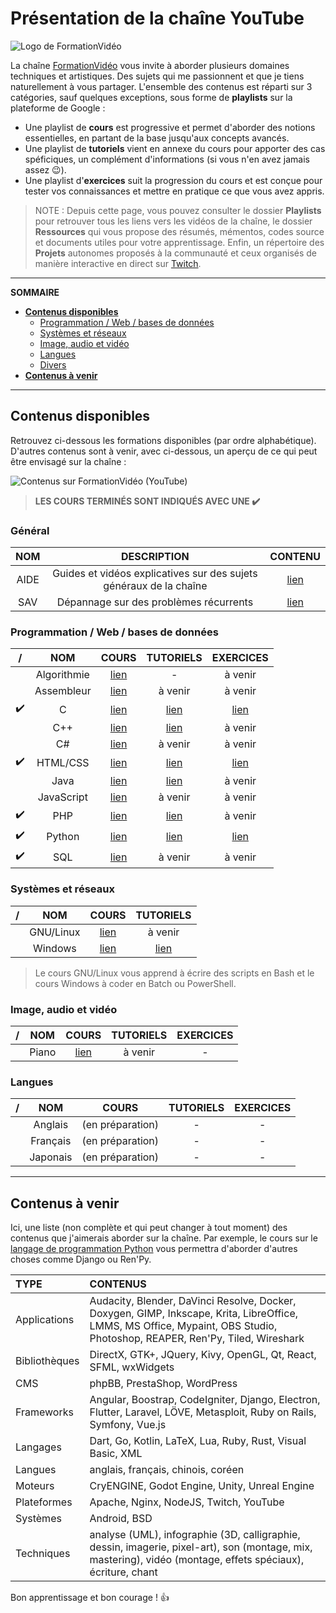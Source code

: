 # Présentation de la chaîne YouTube

![Logo de FormationVidéo](https://nsa40.casimages.com/img/2019/10/10/191010123344352794.png)

La chaîne [FormationVidéo](https://www.youtube.com/formationvideo8) vous invite à aborder plusieurs domaines techniques et artistiques. Des sujets qui me passionnent et que je tiens naturellement à vous partager. L'ensemble des contenus est réparti sur 3 catégories, sauf quelques exceptions, sous forme de **playlists** sur la plateforme de Google :

+ Une playlist de **cours** est progressive et permet d'aborder des notions essentielles, en partant de la base jusqu'aux concepts avancés.
+ Une playlist de **tutoriels** vient en annexe du cours pour apporter des cas spéficiques, un complément d'informations (si vous n'en avez jamais assez 😉).
+ Une playlist d'**exercices** suit la progression du cours et est conçue pour tester vos connaissances et mettre en pratique ce que vous avez appris.

> NOTE : Depuis cette page, vous pouvez consulter le dossier **Playlists** pour retrouver tous les liens vers les vidéos de la chaîne, le dossier **Ressources** qui vous propose des résumés, mémentos, codes source et documents utiles pour votre apprentissage. Enfin, un répertoire des **Projets** autonomes proposés à la communauté et ceux organisés de manière interactive en direct sur [Twitch](https://www.twitch.tv/jachampagne).

---

**SOMMAIRE**
+ [**Contenus disponibles**](#contenus-disponibles)
  + [Programmation / Web / bases de données](#programmation--web--bases-de-données)
  + [Systèmes et réseaux](#systèmes-et-réseaux)
  + [Image, audio et vidéo](#image-audio-et-vidéo)
  + [Langues](#langues)
  + [Divers](#divers)
+ [**Contenus à venir**](#contenus-à-venir)

---

## Contenus disponibles

Retrouvez ci-dessous les formations disponibles (par ordre alphabétique). D'autres contenus sont à venir, avec ci-dessous, un aperçu de ce qui peut être envisagé sur la chaîne :

![Contenus sur FormationVidéo (YouTube)](https://nsa40.casimages.com/img/2019/03/26/190326015623131775.png)

> **LES COURS TERMINÉS SONT INDIQUÉS AVEC UNE ✔️**

### Général

|NOM|DESCRIPTION|CONTENU|
|:--:|:--:|:--:|
|AIDE|Guides et vidéos explicatives sur des sujets généraux de la chaîne|[lien](https://github.com/jasonchampagne/FormationVideo/blob/master/Playlists/aide.md)|
|SAV|Dépannage sur des problèmes récurrents|[lien](https://github.com/jasonchampagne/FormationVideo/blob/master/Playlists/sav.md)|

### Programmation / Web / bases de données

|/|NOM|COURS|TUTORIELS|EXERCICES|
|:--:|:--:|:--:|:--:|:--:|
||Algorithmie|[lien](https://github.com/jasonchampagne/FormationVideo/blob/master/Playlists/algorithmie-cours.md)|-|à venir|
||Assembleur|[lien](https://github.com/jasonchampagne/FormationVideo/blob/master/Playlists/assembleur-cours.md)|à venir|à venir|
|✔️|C|[lien](https://github.com/jasonchampagne/FormationVideo/blob/master/Playlists/c-cours.md)|[lien](https://github.com/jasonchampagne/FormationVideo/blob/master/Playlists/c-tutoriels.md)|[lien](https://github.com/jasonchampagne/FormationVideo/blob/master/Playlists/c-exercices.md)|
||C++|[lien](https://github.com/jasonchampagne/FormationVideo/blob/master/Playlists/cpp-cours.md)|[lien](https://github.com/jasonchampagne/FormationVideo/blob/master/Playlists/cpp-tutoriels.md)|à venir|
||C#|[lien](https://github.com/jasonchampagne/FormationVideo/blob/master/Playlists/csharp-cours.md)|à venir|à venir|
|✔️|HTML/CSS|[lien](https://github.com/jasonchampagne/FormationVideo/blob/master/Playlists/html-css-cours.md)|[lien](https://github.com/jasonchampagne/FormationVideo/blob/master/Playlists/html-css-tutoriels.md)|[lien](https://github.com/jasonchampagne/FormationVideo/blob/master/Playlists/html-css-exercices.md)|
||Java|[lien](https://github.com/jasonchampagne/FormationVideo/blob/master/Playlists/java-cours.md)|[lien](https://github.com/jasonchampagne/FormationVideo/blob/master/Playlists/java-tutoriels.md)|à venir|
||JavaScript|[lien](https://github.com/jasonchampagne/FormationVideo/blob/master/Playlists/javascript-cours.md)|à venir|à venir|
|✔️|PHP|[lien](https://github.com/jasonchampagne/FormationVideo/blob/master/Playlists/php-cours.md) |[lien](https://github.com/jasonchampagne/FormationVideo/blob/master/Playlists/php-tutoriels.md)|à venir|
|✔️|Python|[lien](https://github.com/jasonchampagne/FormationVideo/blob/master/Playlists/python-cours.md)|[lien](https://github.com/jasonchampagne/FormationVideo/blob/master/Playlists/python-tutoriels.md)|[lien](https://github.com/jasonchampagne/FormationVideo/blob/master/Playlists/python-exercices.md)|
|✔️|SQL|[lien](https://github.com/jasonchampagne/FormationVideo/blob/master/Playlists/sql-cours.md)|à venir|à venir|

### Systèmes et réseaux

|/|NOM|COURS|TUTORIELS|
|:--:|:--:|:--:|:--:|
||GNU/Linux|[lien](https://github.com/jasonchampagne/FormationVideo/blob/master/Playlists/gnu-linux-cours.md)|à venir|
||Windows|[lien](https://github.com/jasonchampagne/FormationVideo/blob/master/Playlists/windows-cours.md)|[lien](https://github.com/jasonchampagne/FormationVideo/blob/master/Playlists/windows-tutoriels.md)|

> Le cours GNU/Linux vous apprend à écrire des scripts en Bash et le cours Windows à coder en Batch ou PowerShell.

### Image, audio et vidéo

|/|NOM|COURS|TUTORIELS|EXERCICES|
|:--:|:--:|:--:|:--:|:--:|
||Piano|[lien](https://github.com/jasonchampagne/FormationVideo/blob/master/Playlists/piano-cours.md)|à venir|-|

### Langues

|/|NOM|COURS|TUTORIELS|EXERCICES|
|:--:|:--:|:--:|:--:|:--:|
||Anglais|(en préparation)|-|-|
||Français|(en préparation)|-|-|
||Japonais|(en préparation)|-|-|

---

## Contenus à venir

Ici, une liste (non complète et qui peut changer à tout moment) des contenus que j'aimerais aborder sur la chaîne. Par exemple, le cours sur le [langage de programmation Python](https://www.youtube.com/playlist?list=PLrSOXFDHBtfHg8fWBd7sKPxEmahwyVBkC) vous permettra d'aborder d'autres choses comme Django ou Ren'Py.

|TYPE|CONTENUS|
|:--|:--|
|Applications|Audacity, Blender, DaVinci Resolve, Docker, Doxygen, GIMP, Inkscape, Krita, LibreOffice, LMMS, MS Office, Mypaint, OBS Studio, Photoshop, REAPER, Ren'Py, Tiled, Wireshark|
|Bibliothèques|DirectX, GTK+, JQuery, Kivy, OpenGL, Qt, React, SFML, wxWidgets|
|CMS|phpBB, PrestaShop, WordPress|
|Frameworks|Angular, Boostrap, CodeIgniter, Django, Electron, Flutter, Laravel, LÖVE, Metasploit, Ruby on Rails, Symfony, Vue.js|
|Langages|Dart, Go, Kotlin, LaTeX, Lua, Ruby, Rust, Visual Basic, XML|
|Langues|anglais, français, chinois, coréen|
|Moteurs|CryENGINE, Godot Engine, Unity, Unreal Engine|
|Plateformes|Apache, Nginx, NodeJS, Twitch, YouTube|
|Systèmes|Android, BSD|
|Techniques|analyse (UML), infographie (3D, calligraphie, dessin, imagerie, pixel-art), son (montage, mix, mastering), vidéo (montage, effets spéciaux), écriture, chant|

Bon apprentissage et bon courage ! 👍
